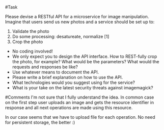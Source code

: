 #Task

Please devise a RESTful API for a microservice for image manipulation. Imagine that users send us new photos and a service should be set up to:
1) Validate the photo
2) Do some processing: desatureate, normalize [1]
3) Crop the photo
* No coding involved!
* We only expect you to design the API interface. How to REST-fully crop the photo, for example? What would be the parameters? What would the requests and responses be like?
* Use whatever means to document the API.
* Please write a brief explanation on how to use the API.
* What technologies would you suggest using for the service?
* What is your take on the latest security threats against imagemagick?

#Comments
I'm not sure that I fully understand the idea. 
In common case on the first step user uploads an image and gets the resource identifier in response and all next operations are made using this resource. 

In our case seems that we have to upload file for each operation. 
 No need for persistent storage, the better :)
  
  
 
   